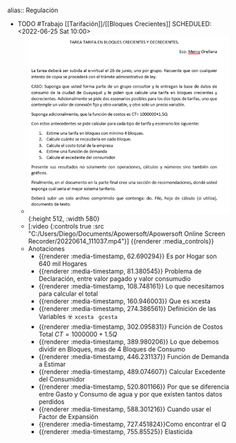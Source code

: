 alias:: Regulación

- TODO #Trabajo [[Tarifación]]/[[Bloques Crecientes]] 
  SCHEDULED: <2022-06-25 Sat 10:00>
	- ![image.png](../assets/image_1655581632704_0.png){:height 512, :width 580}
	- [:video {:controls true :src "C:/Users/Diego/Documents/Apowersoft/Apowersoft Online Screen Recorder/20220614_111037.mp4"}]
	  {{renderer :media_controls}}
	- Anotaciones
		- {{renderer :media-timestamp, 62.690294}} Es por Hogar son 640 mil Hogares
		- {{renderer :media-timestamp, 81.380545}}  Problema de Declaración, entre valor pagado y valor consumudio
		- {{renderer :media-timestamp, 108.748161}} Lo que necesitamos para calcular el total
		- {{renderer :media-timestamp, 160.946003}} Que es xcesta
		- {{renderer :media-timestamp, 274.386561}} Definición de las Variables ☣️ `xcesta ` `gcesta`
		- {{renderer :media-timestamp, 302.095831}} Función de Costos  Total $CT=1000000+1.5Q$
		- {{renderer :media-timestamp, 389.980206}} Lo que debemos dividir en Bloques, mas de 4 Bloques de Consumo
		- {{renderer :media-timestamp, 446.231137}} Función de Demanda a Estimar
		- {{renderer :media-timestamp, 489.074607}} Calcular Excedente del Consumidor
		- {{renderer :media-timestamp, 520.801166}} Por que se diferencia entre Gasto y Consumo  de agua y por que existen tantos datos perdidos
		- {{renderer :media-timestamp, 588.301216}} Cuando usar el Factor de Expansión
		- {{renderer :media-timestamp, 727.451824}}Como encontrar el Q
		- {{renderer :media-timestamp, 755.85525}} Elasticida